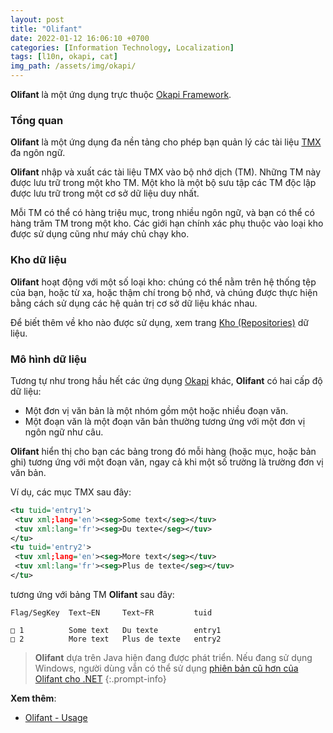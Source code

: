```yaml
---
layout: post
title: "Olifant"
date: 2022-01-12 16:06:10 +0700
categories: [Information Technology, Localization]
tags: [l10n, okapi, cat]
img_path: /assets/img/okapi/
---
```


**Olifant** là một ứng dụng trực thuộc [Okapi Framework](https://vegetaz.github.io/posts/Okapi-Framework/).

### Tổng quan
**Olifant** là một ứng dụng đa nền tảng cho phép bạn quản lý các tài liệu [TMX](https://vegetaz.github.io/posts/TMX/) đa ngôn ngữ.

**Olifant** nhập và xuất các tài liệu TMX vào bộ nhớ dịch (TM). Những TM này được lưu trữ trong một kho TM. Một kho là một bộ sưu tập các TM độc lập được lưu trữ trong một cơ sở dữ liệu duy nhất.

Mỗi TM có thể có hàng triệu mục, trong nhiều ngôn ngữ, và bạn có thể có hàng trăm TM trong một kho. Các giới hạn chính xác phụ thuộc vào loại kho được sử dụng cũng như máy chủ chạy kho.

### Kho dữ liệu
**Olifant** hoạt động với một số loại kho: chúng có thể nằm trên hệ thống tệp của bạn, hoặc từ xa, hoặc thậm chí trong bộ nhớ, và chúng được thực hiện bằng cách sử dụng các hệ quản trị cơ sở dữ liệu khác nhau.

Để biết thêm về kho nào được sử dụng, xem trang [Kho (Repositories)](https://okapiframework.org/wiki/index.php/Olifant_-_Repositories) dữ liệu.

### Mô hình dữ liệu
Tương tự như trong hầu hết các ứng dụng [Okapi](https://vegetaz.github.io/posts/Okapi-Framework/) khác, **Olifant** có hai cấp độ dữ liệu:

- Một đơn vị văn bản là một nhóm gồm một hoặc nhiều đoạn văn.
- Một đoạn văn là một đoạn văn bản thường tương ứng với một đơn vị ngôn ngữ như câu.

**Olifant** hiển thị cho bạn các bảng trong đó mỗi hàng (hoặc mục, hoặc bản ghi) tương ứng với một đoạn văn, ngay cả khi một số trường là trường đơn vị văn bản.

Ví dụ, các mục TMX sau đây:
```xml
<tu tuid='entry1'>
 <tuv xml;lang='en'><seg>Some text</seg></tuv>
 <tuv xml:lang='fr'><seg>Du texte</seg></tuv>
</tu>
<tu tuid='entry2'>
 <tuv xml;lang='en'><seg>More text</seg></tuv>
 <tuv xml:lang='fr'><seg>Plus de texte</seg></tuv>
</tu>
```
tương ứng với bảng TM **Olifant** sau đây:
```
Flag/SegKey  Text~EN     Text~FR         tuid

□ 1          Some text   Du texte        entry1
□ 2          More text   Plus de texte   entry2
```

> **Olifant** dựa trên Java hiện đang được phát triển. Nếu đang sử dụng Windows, người dùng vẫn có thể sử dụng [phiên bản cũ hơn của Olifant cho .NET](http://prdownloads.sourceforge.net/okapi/Olifant-R00022.zip?download)
{:.prompt-info}

**Xem thêm**:
- [Olifant - Usage](https://okapiframework.org/wiki/index.php/Olifant_-_Usage)

